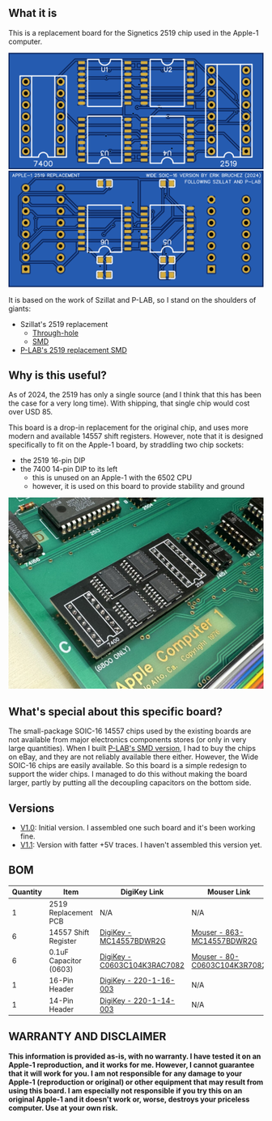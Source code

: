 ## What it is

This is a replacement board for the Signetics 2519 chip used in the Apple-1 computer.

![2519 Replacement](v1.0/img/top.png)
![2519 Replacement](v1.0/img/bottom.png)

It is based on the work of Szillat and P-LAB, so I stand on the shoulders of giants:

- Szillat's 2519 replacement
    - [Through-hole](https://oshwlab.com/szillat/2519-fixed)
    - [SMD](https://oshwlab.com/szillat/2519-fixed-smd)
- [P-LAB's 2519 replacement SMD](https://p-l4b.github.io/2519/)

## Why is this useful?

As of 2024, the 2519 has only a single source (and I think that this has been the case for a very long time). With shipping, that single chip would cost over USD 85.

This board is a drop-in replacement for the original chip, and uses more modern and available 14557 shift registers. However, note that it is designed specifically to fit on the Apple-1 board, by straddling two chip sockets:

- the 2519 16-pin DIP
- the 7400 14-pin DIP to its left
    - this is unused on an Apple-1 with the 6502 CPU
    - however, it is used on this board to provide stability and ground

![2519 board installed](v1.0/img/IMG_0554.jpg)

## What's special about this specific board?

The small-package SOIC-16 14557 chips used by the existing boards are not available from major electronics components stores (or only in very large quantities). When I built [P-LAB's SMD version](https://p-l4b.github.io/2519/), I had to buy the chips on eBay, and they are not reliably available there either. However, the Wide SOIC-16 chips are easily available. So this board is a simple redesign to support the wider chips. I managed to do this without making the board larger, partly by putting all the decoupling capacitors on the bottom side.

## Versions

- [V1.0](v1.0): Initial version. I assembled one such board and it's been working fine.
- [V1.1](v1.1): Version with fatter +5V traces. I haven't assembled this version yet.

## BOM

| Quantity | Item                   | DigiKey Link                                                                                                 | Mouser Link                                                                              |
|----------|------------------------|--------------------------------------------------------------------------------------------------------------|------------------------------------------------------------------------------------------|
| 1        | 2519 Replacement PCB   | N/A                                                                                                          | N/A                                                                                      |
| 6        | 14557 Shift Register   | [DigiKey - MC14557BDWR2G](https://www.digikey.com/en/products/detail/onsemi/MC14557BDWR2G/10267937)          | [Mouser - 863-MC14557BDWR2G](https://www.mouser.com/ProductDetail/863-MC14557BDWR2G)     |
| 6        | 0.1uF Capacitor (0603) | [DigiKey - C0603C104K3RAC7082](https://www.digikey.com/en/products/detail/kemet/c0603c104k3rac7082/12700954) | [Mouser - 80-C0603C104K3R7082](https://www.mouser.com/ProductDetail/80-C0603C104K3R7082) |
| 1        | 16-Pin Header          | [DigiKey - 220-1-16-003](https://www.digikey.com/en/products/detail/cnc-tech/220-1-16-003/3441516)           | N/A                                                                                      |
| 1        | 14-Pin Header          | [DigiKey - 220-1-14-003](https://www.digikey.com/en/products/detail/cnc-tech/220-1-14-003/3441515)           | N/A                                                                                      |
## WARRANTY AND DISCLAIMER

__This information is provided as-is, with no warranty. I have tested it on an Apple-1 reproduction, and it works for me. However, I cannot guarantee that it will work for you. I am not responsible for any damage to your Apple-1 (reproduction or original) or other equipment that may result from using this board. I am especially not responsible if you try this on an original Apple-1 and it doesn't work or, worse, destroys your priceless computer. Use at your own risk.__